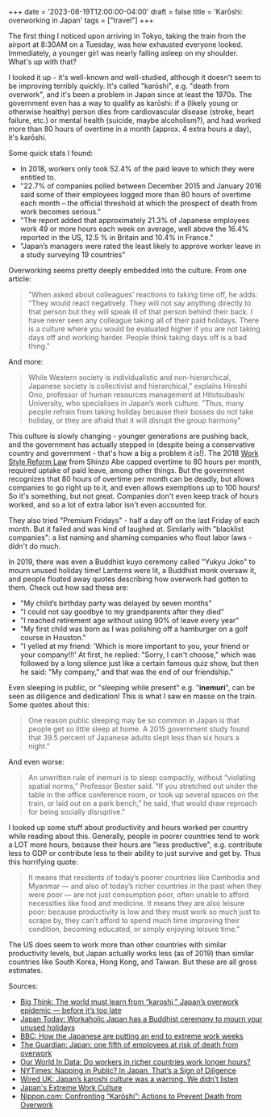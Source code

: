 +++
date = '2023-08-19T12:00:00-04:00'
draft = false
title = 'Karōshi: overworking in Japan'
tags = ["travel"]
+++

The first thing I noticed upon arriving in Tokyo, taking the train from the airport at 8:30AM on a Tuesday, was how exhausted everyone looked. Immediately, a younger girl was nearly falling asleep on my shoulder. What's up with that?

I looked it up - it's well-known and well-studied, although it doesn't seem to be improving terribly quickly. It's called "karōshi", e.g. "death from overwork", and it's been a problem in Japan since at least the 1970s. The government even has a way to qualify as karōshi: if a (likely young or otherwise healthy) person dies from cardiovascular disease (stroke, heart failure, etc.) or mental health (suicide, maybe alcoholism?), and had worked more than 80 hours of overtime in a month (approx. 4 extra hours a day), it's karōshi.

Some quick stats I found:

- In 2018, workers only took 52.4% of the paid leave to which they were entitled to.
- "22.7% of companies polled between December 2015 and January 2016 said some of their employees logged more than 80 hours of overtime each month – the official threshold at which the prospect of death from work becomes serious."
- "The report added that approximately 21.3% of Japanese employees work 49 or more hours each week on average, well above the 16.4% reported in the US, 12.5 % in Britain and 10.4% in France."
- "Japan’s managers were rated the least likely to approve worker leave in a study surveying 19 countries"

Overworking seems pretty deeply embedded into the culture. From one article:

> "When asked about colleagues’ reactions to taking time off, he adds: “They would react negatively. They will not say anything directly to that person but they will speak ill of that person behind their back. I have never seen any colleague taking all of their paid holidays. There is a culture where you would be evaluated higher if you are not taking days off and working harder. People think taking days off is a bad thing."

And more:

> While Western society is individualistic and non-hierarchical, Japanese society is collectivist and hierarchical," explains Hiroshi Ono, professor of human resources management at Hitotsubashi University, who specialises in Japan’s work culture. "Thus, many people refrain from taking holiday because their bosses do not take holiday, or they are afraid that it will disrupt the group harmony"

This culture is slowly changing - younger generations are pushing back, and the government has actually stepped in (despite being a conservative country and government - that's how a big a problem it is!). The 2018 [Work Style Reform Law](https://www.shrm.org/resourcesandtools/legal-and-compliance/employment-law/pages/global-japan-overtime-caps.aspx) from Shinzo Abe capped overtime to 80 hours per month, required uptake of paid leave, among other things. But the government recognizes that 80 hours of overtime per month can be deadly, but allows companies to go right up to it, and even allows exemptions up to 100 hours! So it's something, but not great. Companies don't even keep track of hours worked, and so a lot of extra labor isn't even accounted for.

They also tried "Premium Fridays" -  half a day off on the last Friday of each month. But it failed and was kind of laughed at. Similarly with "blacklist companies": a list naming and shaming companies who flout labor laws - didn't do much.

In 2019, there was even a Buddhist kuyo ceremony called "Yukyu Joko" to mourn unused holiday time! Lanterns were lit, a Buddhist monk oversaw it, and people floated away quotes describing how overwork had gotten to them. Check out how sad these are:

- "My child’s birthday party was delayed by seven months"
- "I could not say goodbye to my grandparents after they died"
- "I reached retirement age without using 90% of leave every year"
- "My first child was born as I was polishing off a hamburger on a golf course in Houston."
- "I yelled at my friend: 'Which is more important to you, your friend or your company!!!' At first, he replied: "Sorry, I can't choose," which was followed by a long silence just like a certain famous quiz show, but then he said: "My company," and that was the end of our friendship."

Even sleeping in public, or "sleeping while present" e.g. "**inemuri**", can be seen as diligence and dedication! This is what I saw en masse on the train. Some quotes about this:

> One reason public sleeping may be so common in Japan is that people get so little sleep at home. A 2015 government study found that 39.5 percent of Japanese adults slept less than six hours a night."

And even worse:

> An unwritten rule of inemuri is to sleep compactly, without “violating spatial norms,” Professor Bestor said. “If you stretched out under the table in the office conference room, or took up several spaces on the train, or laid out on a park bench,” he said, that would draw reproach for being socially disruptive."

I looked up some stuff about productivity and hours worked per country while reading about this. Generally, people in poorer countries tend to work a LOT more hours, because their hours are "less productive", e.g. contribute less to GDP or contribute less to their ability to just survive and get by. Thus this horrifying quote:

> It means that residents of today’s poorer countries like Cambodia and Myanmar — and also of today’s richer countries in the past when they were poor — are not just consumption poor, often unable to afford necessities like food and medicine. It means they are also leisure poor: because productivity is low and they must work so much just to scrape by, they can’t afford to spend much time improving their condition, becoming educated, or simply enjoying leisure time."

The US does seem to work more than other countries with similar productivity levels, but Japan actually works less (as of 2019) than similar countries like South Korea, Hong Kong, and Taiwan. But these are all gross estimates.

Sources:

- [Big Think: The world must learn from “karoshi,” Japan’s overwork epidemic — before it’s too late](https://bigthink.com/the-learning-curve/karoshi/)
- [Japan Today: Workaholic Japan has a Buddhist ceremony to mourn your unused holidays](https://japantoday.com/category/features/lifestyle/workaholic-japan-has-a-buddhist-ceremony-to-mourn-your-unused-holidays)
- [BBC: How the Japanese are putting an end to extreme work weeks](https://www.bbc.com/worklife/article/20200114-how-the-japanese-are-putting-an-end-to-death-from-overwork)
- [The Guardian: Japan: one fifth of employees at risk of death from overwork](https://www.theguardian.com/world/2016/oct/08/japan-one-fifth-of-employees-at-risk-of-death-from-overwork-report)
- [Our World In Data: Do workers in richer countries work longer hours?](https://ourworldindata.org/rich-poor-working-hours)
- [NYTimes: Napping in Public? In Japan, That’s a Sign of Diligence](https://www.nytimes.com/2016/12/16/world/what-in-the-world/japan-inemuri-public-sleeping.html)
- [Wired UK: Japan’s karoshi culture was a warning. We didn’t listen](https://www.wired.co.uk/article/karoshi-japan-overwork-culture)
- [Japan's Extreme Work Culture](https://www.byarcadia.org/post/japan-s-extreme-work-culture-might-be-coming-to-an-end)
- [Nippon.com: Confronting “Karōshi”: Actions to Prevent Death from Overwork](https://www.nippon.com/en/currents/d00310/)